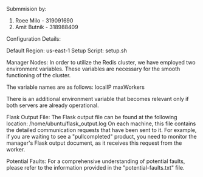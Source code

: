 Submmision by:
1. Roee Milo - 319091690
2. Amit Butnik - 318988409

Configuration Details:

Default Region: us-east-1
Setup Script: setup.sh

Manager Nodes:
In order to utilize the Redis cluster, we have employed two environment variables. These variables are necessary for the smooth functioning of the cluster.

 The variable names are as follows:
localIP
maxWorkers

There is an additional environment variable that becomes relevant only if both servers are already operational.

Flask Output File:
The Flask output file can be found at the following location: /home/ubuntu/flask_output.log
On each machine, this file contains the detailed communication requests that have been sent to it. For example, if you are waiting to see a "pullcompleted" product, you need to monitor the manager's Flask output document, as it receives this request from the worker.

Potential Faults:
For a comprehensive understanding of potential faults, please refer to the information provided in the "potential-faults.txt" file.
